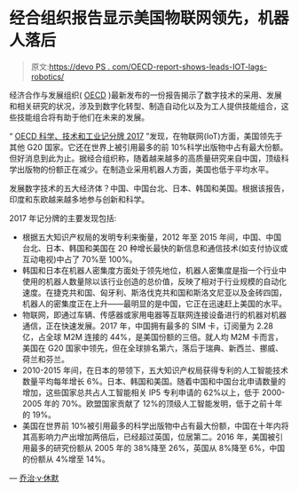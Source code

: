 # 经合组织报告显示美国物联网领先，机器人落后

> 原文:[https://devo PS . com/OECD-report-shows-leads-IOT-lags-robotics/](https://devops.com/oecd-report-shows-leads-iot-lags-robotics/)

经济合作与发展组织( [OECD](https://www.oecd.org/about/) )最新发布的一份报告揭示了数字技术的采用、发展和相关研究的状况，涉及到数字化转型、制造自动化以及为工人提供技能组合，这些技能组合将有助于他们在未来的发展。

“ [OECD 科学、技术和工业记分牌 2017](https://www.oecd.org/science/scoreboard.htm) ”发现，在物联网(IoT)方面，美国领先于其他 G20 国家。它还在世界上被引用最多的前 10%科学出版物中占有最大份额。但好消息到此为止。据经合组织称，随着越来越多的高质量研究来自中国，顶级科学出版物的份额正在减少。在制造业采用机器人方面，美国也低于平均水平。

发展数字技术的五大经济体？中国、中国台北、日本、韩国和美国。根据该报告，印度和东欧越来越多地参与创新和科学。

2017 年记分牌的主要发现包括:

*   根据五大知识产权局的发明专利来衡量，2012 年至 2015 年间，中国、中国台北、日本、韩国和美国在 20 种增长最快的新信息和通信技术(如支付协议或互动电视)中占了 70%至 100%。
*   韩国和日本在机器人密集度方面处于领先地位，机器人密集度是指一个行业中使用的机器人数量除以该行业创造的总价值，反映了相对于行业规模的自动化速度。在捷克共和国、匈牙利、斯洛伐克共和国和斯洛文尼亚以及金砖四国，机器人的密集度正在上升——最明显的是中国，它正在迅速赶上美国的水平。
*   物联网，即通过车辆、传感器或家用电器等互联网连接设备进行的机器对机器通信，正在快速发展。2017 年，中国拥有最多的 SIM 卡，订阅量为 2.28 亿，占全球 M2M 连接的 44%，是美国份额的三倍。就人均 M2M 卡而言，美国在 G20 国家中领先，但在全球排名第六，落后于瑞典、新西兰、挪威、荷兰和芬兰。
*   2010-2015 年间，在日本的带领下，五大知识产权局获得专利的人工智能技术数量平均每年增长 6%。日本、韩国和美国。随着中国和中国台北申请数量的增加，这些国家总共占人工智能相关 IP5 专利申请的 62%以上，低于 2000-2005 年的 70%。欧盟国家贡献了 12%的顶级人工智能发明，低于之前十年的 19%。
*   美国在世界前 10%被引用最多的科学出版物中占有最大份额，中国在十年内将其高影响力产出增加两倍后，已经超过英国，位居第二。2016 年，美国被引用最多的研究份额从 2005 年的 38%降至 26%，英国从 8%降至 6%，中国的份额从 4%增至 14%。

— [乔治·v·休默](https://devops.com/author/george-hulme/)